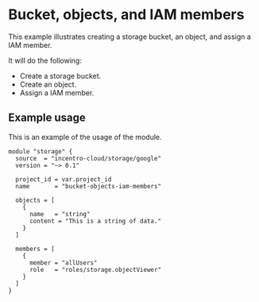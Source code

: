 # Bucket, objects, and IAM members

This example illustrates creating a storage bucket, an object, and assign a IAM member.

It will do the following:

- Create a storage bucket.
- Create an object.
- Assign a IAM member.

## Example usage

This is an example of the usage of the module.

```hcl
module "storage" {
  source  = "incentro-cloud/storage/google"
  version = "~> 0.1"

  project_id = var.project_id
  name       = "bucket-objects-iam-members"

  objects = [
    {
      name   = "string"
      content = "This is a string of data."
    }
  ]

  members = [
    {
      member = "allUsers"
      role   = "roles/storage.objectViewer"
    }
  ]
}
```
